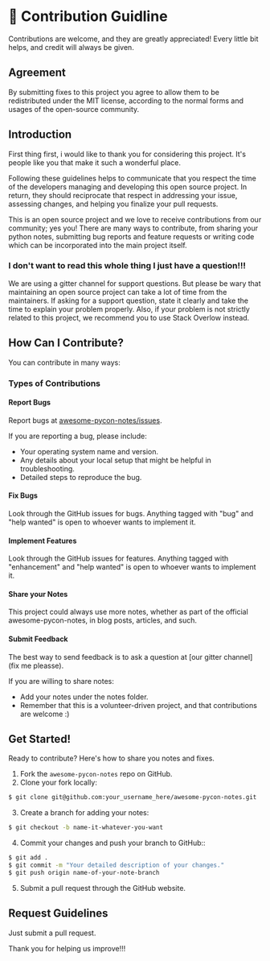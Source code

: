 # :memo: Contribution Guidline

Contributions are welcome, and they are greatly appreciated! Every little bit helps, and credit will always be given.

## Agreement

By submitting fixes to this project you agree to allow them to be redistributed under the MIT license, according to the normal forms and usages of the open-source community.

## Introduction

First thing first, i would like to thank you for considering this project. It's people like you that make it such a wonderful place.

Following these guidelines helps to communicate that you respect the time of the developers managing and developing this open source project. In return, they should reciprocate that respect in addressing your issue, assessing changes, and helping you finalize your pull requests.

This is an open source project and we love to receive contributions from our community; yes you! There are many ways to contribute, from sharing your python notes, submitting bug reports and feature requests or writing code which can be incorporated into the main project itself.

### I don't want to read this whole thing I just have a question!!!

We are using a gitter channel for support questions. But please be wary that maintaining an open source project can take a lot of time from the maintainers. If asking for a support question, state it clearly and take the time to explain your problem properly. Also, if your problem is not strictly related to this project, we recommend you to use Stack Overlow instead.

## How Can I Contribute?

You can contribute in many ways:

### Types of Contributions

#### Report Bugs

Report bugs at [awesome-pycon-notes/issues](https://github.com/Harmouch101/awesome-pycon-notes/issues).

If you are reporting a bug, please include:

* Your operating system name and version.
* Any details about your local setup that might be helpful in troubleshooting.
* Detailed steps to reproduce the bug.

#### Fix Bugs

Look through the GitHub issues for bugs. Anything tagged with "bug" and "help
wanted" is open to whoever wants to implement it.

#### Implement Features

Look through the GitHub issues for features. Anything tagged with "enhancement"
and "help wanted" is open to whoever wants to implement it.

#### Share your Notes

This project could always use more notes, whether as part of the
official awesome-pycon-notes, in blog posts, articles, and such.


#### Submit Feedback

The best way to send feedback is to ask a question at [our gitter channel](fix me pleasse).

If you are willing to share notes:

* Add your notes under the notes folder.
* Remember that this is a volunteer-driven project, and that contributions
  are welcome :)

## Get Started!

Ready to contribute? Here's how to share you notes and fixes.

1. Fork the `awesome-pycon-notes` repo on GitHub.
2. Clone your fork locally:

```bash
$ git clone git@github.com:your_username_here/awesome-pycon-notes.git
```

3. Create a branch for adding your notes:

```bash
$ git checkout -b name-it-whatever-you-want
```

4. Commit your changes and push your branch to GitHub::

```bash
$ git add .
$ git commit -m "Your detailed description of your changes."
$ git push origin name-of-your-note-branch
```

5. Submit a pull request through the GitHub website.

## Request Guidelines

Just submit a pull request.

Thank you for helping us improve!!!
